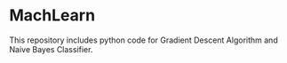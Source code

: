 # MachLearn

This repository includes python code for Gradient Descent Algorithm and Naive Bayes Classifier.
